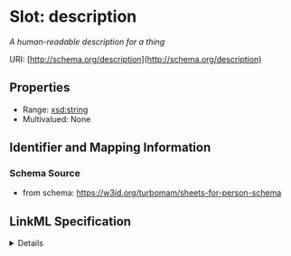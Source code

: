 # Slot: description
_A human-readable description for a thing_


URI: [http://schema.org/description](http://schema.org/description)



<!-- no inheritance hierarchy -->




## Properties

* Range: [xsd:string](xsd:string)
* Multivalued: None







## Identifier and Mapping Information







### Schema Source


* from schema: https://w3id.org/turbomam/sheets-for-person-schema




## LinkML Specification

<details>
```yaml
name: description
description: A human-readable description for a thing
from_schema: https://w3id.org/turbomam/sheets-for-person-schema
rank: 1000
slot_uri: schema:description
alias: description
domain_of:
- NamedThing
range: string

```
</details>